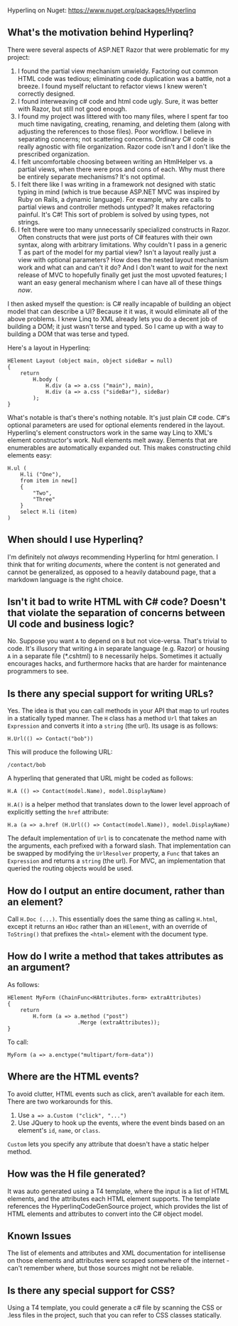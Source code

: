 Hyperlinq on Nuget:
https://www.nuget.org/packages/Hyperlinq

## What's the motivation behind Hyperlinq?

There were several aspects of ASP.NET Razor that were problematic for my project:

1. I found the partial view mechanism unwieldy. Factoring out common HTML code was tedious; eliminating code duplication was a battle, not a breeze. I found myself reluctant to refactor views I knew weren't correctly designed.
2. I found interweaving c# code and html code ugly. Sure, it was better with Razor, but still not good enough.
3. I found my project was littered with too many files, where I spent far too much time navigating, creating, renaming, and deleting them (along with adjusting the references to those files). Poor workflow. I believe in separating concerns; not scattering concerns. Ordinary C# code is really agnostic with file organization. Razor code isn't and I don't like the prescribed organization.
4. I felt uncomfortable choosing between writing an HtmlHelper vs. a partial views, when there were pros and cons of each. Why must there be entirely separate mechanisms? It's not optimal.
5. I felt there like I was writing in a framework not designed with static typing in mind (which is true because ASP.NET MVC was inspired by Ruby on Rails, a dynamic language). For example, why are calls to partial views and controller methods untyped? It makes refactoring painful. It's C#! This sort of problem is solved by using types, not strings.
6. I felt there were too many unnecessarily specialized constructs in Razor. Often constructs that were just ports of C# features with their own syntax, along with arbitrary limitations. Why couldn't I pass in a generic T as part of the model for my partial view? Isn't a layout really just a view with optional parameters? How does the nested layout mechanism work and what can and can't it do? And I don't want to _wait_ for the next release of MVC to hopefully finally get just the most upvoted features; I want an easy general mechanism where I can have all of these things _now_.

I then asked myself the question: is C# really incapable of building an object model that can describe a UI? Because it it was, it would eliminate all of the above problems. I knew Linq to XML already lets you do a decent job of building a DOM; it just wasn't terse and typed. So I came up with a way to building a DOM that was terse and typed.

Here's a layout in Hyperlinq:

    HElement Layout (object main, object sideBar = null)
    {
        return
            H.body (
                H.div (a => a.css ("main"), main),
                H.div (a => a.css ("sideBar"), sideBar)
            );
    }

What's notable is that's there's nothing notable. It's just plain C# code. C#'s optional parameters are used for optional elements rendered in the layout. Hyperlinq's element constructors work in the same way Linq to XML's element constructor's work. Null elements melt away. Elements that are enumerables are automatically expanded out. This makes constructing child elements easy:

    H.ul (
        H.li ("One"),
        from item in new[]
        {
            "Two",
            "Three"
        }
        select H.li (item)
    )

## When should I use Hyperlinq?

I'm definitely not _always_ recommending Hyperlinq for html generation. I think that for writing _documents_, where the content is not generated and cannot be generalized, as opposed to a heavily databound page, that a markdown language is the right choice.

## Isn't it bad to write HTML with C# code? Doesn't that violate the separation of concerns between UI code and business logic?

No. Suppose you want `A` to depend on `B` but not vice-versa. That's trivial to code. It's illusory that writing `A` in separate language (e.g. Razor) or housing `A` in a separate file (*.cshtml) to `B` necessarily helps. Sometimes it actually encourages hacks, and furthermore hacks that are harder for maintenance programmers to see.

## Is there any special support for writing URLs?

Yes.  The idea is that you can call methods in your API that map to url routes in a statically typed manner. The `H` class has a method `Url` that takes an `Expression` and converts it into a `string` (the url). Its usage is as follows:

    H.Url(() => Contact("bob"))

This will produce the following URL:

    /contact/bob

A hyperlinq that generated that URL might be coded as follows:

    H.A (() => Contact(model.Name), model.DisplayName)

`H.A()` is a helper method that translates down to the lower level approach of explicitly setting the `href` attribute:

    H.a (a => a.href (H.Url(() => Contact(model.Name)), model.DisplayName)
  
The default implementation of `Url` is to concatenate the method name with the arguments, each prefixed with a forward slash. That implementation can be swapped by modifying the `UrlResolver` property, a `Func` that takes an `Expression` and returns a `string` (the url). For MVC, an implementation that queried the routing objects would be used.

## How do I output an entire document, rather than an element?

Call `H.Doc (...)`. This essentially does the same thing as calling `H.html`, except it returns an `HDoc` rather than an `HElement`, with an override of `ToString()` that prefixes the `<html>` element with the document type.

## How do I write a method that takes attributes as an argument?

As follows:

    HElement MyForm (ChainFunc<HAttributes.form> extraAttributes)
    {       
        return             
            H.form (a => a.method ("post")
                          .Merge (extraAttributes));
    }

To call:

    MyForm (a => a.enctype("multipart/form-data"))

## Where are the HTML events?

To avoid clutter, HTML events such as click, aren't available for each item. There are two workarounds for this.

1. Use `a => a.Custom ("click", "...")`
2. Use JQuery to hook up the events, where the event binds based on an element's `id`, `name`, or `class`.

`Custom` lets you specify any attribute that doesn't have a static helper method.

## How was the H file generated?

It was auto generated using a T4 template, where the input is a list of HTML elements, and the attributes each HTML element supports. The template references the HyperlinqCodeGenSource project, which provides the list of HTML elements and attributes to convert into the C# object model.

## Known Issues

The list of elements and attributes and XML documentation for intellisense on those elements and attributes were scraped somewhere of the internet - can't remember where, but those sources might not be reliable.

## Is there any special support for CSS?

Using a T4 template, you could generate a c# file by scanning the CSS or .less files in the project, such that you can refer to CSS classes statically.
